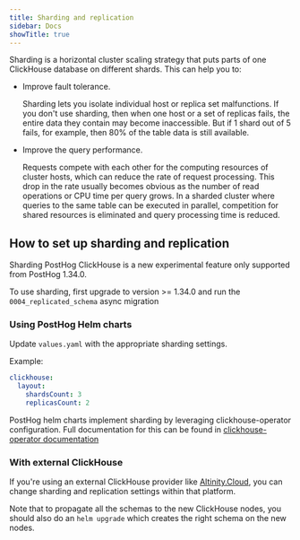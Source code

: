 ```yaml
---
title: Sharding and replication
sidebar: Docs
showTitle: true
---
```



Sharding is a horizontal cluster scaling strategy that puts parts of one ClickHouse database on different shards. This can help you to:

- Improve fault tolerance.

    Sharding lets you isolate individual host or replica set malfunctions. If you don't use sharding, then when one host or a set of replicas fails, the entire data they contain may become inaccessible. But if 1 shard out of 5 fails, for example, then 80% of the table data is still available.

- Improve the query performance.

    Requests compete with each other for the computing resources of cluster hosts, which can reduce the rate of request processing. This drop in the rate usually becomes obvious as the number of read operations or CPU time per query grows. In a sharded cluster where queries to the same table can be executed in parallel, competition for shared resources is eliminated and query processing time is reduced.

## How to set up sharding and replication

Sharding PostHog ClickHouse is a new experimental feature only supported from PostHog 1.34.0.

To use sharding, first upgrade to version >= 1.34.0 and run the `0004_replicated_schema` async migration

### Using PostHog Helm charts

Update `values.yaml` with the appropriate sharding settings.

Example:

```yaml
clickhouse:
  layout:
    shardsCount: 3
    replicasCount: 2
```


PostHog helm charts implement sharding by leveraging clickhouse-operator configuration. Full documentation for this can be found in [clickhouse-operator documentation](https://github.com/Altinity/clickhouse-operator/blob/master/docs/custom_resource_explained.md#clusters-and-layouts)

### With external ClickHouse

If you're using an external ClickHouse provider like [Altinity.Cloud](/docs/self-host/configure/using-altinity-cloud), you can change
sharding and replication settings within that platform.

Note that to propagate all the schemas to the new ClickHouse nodes, you should also do an `helm upgrade` which creates the right schema
on the new nodes.

